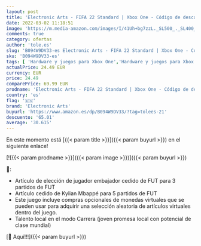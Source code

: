 ```yaml
---
layout: post
title: 'Electronic Arts - FIFA 22 Standard | Xbox One - Código de descarga'
date: 2022-03-02 11:18:51
image: 'https://m.media-amazon.com/images/I/41Uh+bg7zzL._SL500_._SL400_.jpg'
comments: true
category: ofertas
author: 'tole.es'
slug: 'B094W9DV33-es Electronic Arts - FIFA 22 Standard | Xbox One - Código de...'
sku: 'B094W9DV33-es'
tags: [ 'Hardware y juegos para Xbox One','Hardware y juegos para Xbox Series X y S','Juegos para Xbox One','Juegos para Xbox Series X y S','Videojuegos','electronic arts','xbox', ]
actualPrice: 24.49 EUR
currency: EUR
price: 24.49
comparePrice: 69.99 EUR
prodname: 'Electronic Arts - FIFA 22 Standard | Xbox One - Código de descarga'
country: 'es'
flag: '🇪🇸'
brand: 'Electronic Arts'
buyurl: 'https://www.amazon.es/dp/B094W9DV33/?tag=tolees-21'
descuento: '65.01'
average: '30.615'
---
```


En este momento está [{{< param title >}}]({{< param buyurl >}}) en el siguiente enlace!

[![{{< param prodname >}}]({{< param image >}})]({{< param buyurl >}})

🔎:

- Artículo de elección de jugador embajador cedido de FUT para 3 partidos de FUT
- Artículo cedido de Kylian Mbappé para 5 partidos de FUT
- Este juego incluye compras opcionales de monedas virtuales que se pueden usar para adquirir una selección aleatoria de artículos virtuales dentro del juego.
- Talento local en el modo Carrera (joven promesa local con potencial de clase mundial)

[🛒 Aquí!!!]({{< param buyurl >}})
